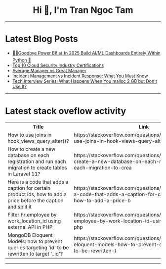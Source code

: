 <h1 align="center">Hi 👋, I'm Tran Ngoc Tam</h1>

---

# Latest Blog Posts 
<!-- BLOG-POST-LIST:START -->
- [👋🏻Goodbye Power BI! 📊 In 2025 Build AI/ML Dashboards Entirely Within Python 🤖](https://dev.to/taipy/goodbye-power-bi-in-2025-build-aiml-dashboards-entirely-within-python-4l22)
- [Top 10 Cloud Security Industry Certifications](https://dev.to/clouddefenseai/top-10-cloud-security-industry-certifications-2d5n)
- [Average Manager vs Great Manager](https://dev.to/nozibul_islam_113b1d5334f/average-manager-vs-great-manager-383k)
- [Incident Management vs Incident Response: What You Must Know](https://dev.to/statuspal/incident-management-vs-incident-response-what-you-must-know-26hh)
- [Tech Interview Series: What Happens When You malloc 2 GB but Don&#39;t Use It?](https://dev.to/akshaysiwal/tech-interview-series-what-happens-when-you-malloc-2-gb-but-dont-use-it-2m4c)
<!-- BLOG-POST-LIST:END -->

---

# Latest stack oveflow activity
<table>
  <tr><th>Title</th><th>Link</th></tr>
  <!-- STACKOVERFLOW:START --><tr><td>How to use joins in hook_views_query_alter&lpar;&rpar;?</td><td>https://stackoverflow.com/questions/79288352/how-to-use-joins-in-hook-views-query-alter</td></tr><tr><td>How to create a new database on each registration and run each migration to create tables in Laravel 11?</td><td>https://stackoverflow.com/questions/79288043/how-to-create-a-new-database-on-each-registration-and-run-each-migration-to-crea</td></tr><tr><td>Here is a code that adds a caption for certain product ids, how to add a price before the caption and split it</td><td>https://stackoverflow.com/questions/79287827/here-is-a-code-that-adds-a-caption-for-certain-product-ids-how-to-add-a-price-b</td></tr><tr><td>Filter hr.employee by work_location_id using external API in PHP</td><td>https://stackoverflow.com/questions/79287820/filter-hr-employee-by-work-location-id-using-external-api-in-php</td></tr><tr><td>MongoDB Eloquent Models: how to prevent queries targeting &#39;id&#39; to be rewritten to target &#39;_id&#39;?</td><td>https://stackoverflow.com/questions/79287759/mongodb-eloquent-models-how-to-prevent-queries-targeting-id-to-be-rewritten-t</td></tr><!-- STACKOVERFLOW:END -->
</table>

---


